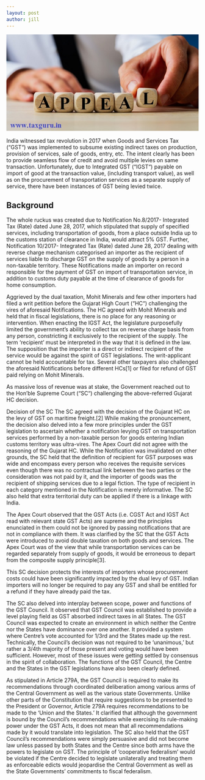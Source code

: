 ```yaml
---
layout: post
author: jill
---
```

![title](/img/Appeal.jpg)

India witnessed tax revolution in 2017 when Goods and Services Tax (“GST“) was implemented to subsume existing indirect taxes on production, provision of services, sale of goods, entry, etc. The intent clearly has been to provide seamless flow of credit and avoid multiple levies on same transaction. Unfortunately, due to Integrated GST (“IGST“) payable on import of good at the transaction value, (including transport value), as well as on the procurement of transportation services as a separate supply of service, there have been instances of GST being levied twice.


## Background
The whole ruckus was created due to Notification No.8/2017- Integrated Tax (Rate) dated June 28, 2017, which stipulated that supply of specified services, including transportation of goods, from a place outside India up to the customs station of clearance in India, would attract 5% GST. Further, Notification 10/2017- Integrated Tax (Rate) dated June 28, 2017 dealing with reverse charge mechanism categorised an importer as the recipient of services liable to discharge GST on the supply of goods by a person in a non-taxable territory. These Notifications made an importer on record responsible for the payment of GST on import of transportation service, in addition to customs duty payable at the time of clearance of goods for home consumption.

Aggrieved by the dual taxation, Mohit Minerals and few other importers had filed a writ petition before the Gujarat High Court (“HC“) challenging the vires of aforesaid Notifications. The HC agreed with Mohit Minerals and held that in fiscal legislations, there is no place for any reasoning or intervention. When enacting the IGST Act, the legislature purposefully limited the government’s ability to collect tax on reverse charge basis from any person, constricting it exclusively to the recipient of the supply. The term ‘recipient’ must be interpreted in the way that it is defined in the law. The supposition that the importer is a direct or indirect recipient of the service would be against the spirit of GST legislations. The writ-applicant cannot be held accountable for tax. Several other taxpayers also challenged the aforesaid Notifications before different HCs[1] or filed for refund of GST paid relying on Mohit Minerals.

As massive loss of revenue was at stake, the Government reached out to the Hon’ble Supreme Court (“SC“) challenging the above-referred Gujarat HC decision.

Decision of the SC
The SC agreed with the decision of the Gujarat HC on the levy of GST on maritime freight.[2] While making the pronouncement, the decision also delved into a few more principles under the GST legislation to ascertain whether a notification levying GST on transportation services performed by a non-taxable person for goods entering Indian customs territory was ultra-vires. The Apex Court did not agree with the reasoning of the Gujarat HC. While the Notification was invalidated on other grounds, the SC held that the definition of recipient for GST purposes was wide and encompass every person who receives the requisite services even though there was no contractual link between the two parties or the consideration was not paid by it, and the importer of goods was the recipient of shipping services due to a legal fiction. The type of recipient in each category mentioned in the Notification is merely informative. The SC also held that extra territorial duty can be applied if there is a linkage with India.

The Apex Court observed that the GST Acts (i.e. CGST Act and IGST Act read with relevant state GST Acts) are supreme and the principles enunciated in them could not be ignored by passing notifications that are not in compliance with them. It was clarified by the SC that the GST Acts were introduced to avoid double taxation on both goods and services. The Apex Court was of the view that while transportation services can be regarded separately from supply of goods, it would be erroneous to depart from the composite supply principle[3].

This SC decision protects the interests of importers whose procurement costs could have been significantly impacted by the dual levy of GST. Indian importers will no longer be required to pay any GST and shall be entitled for a refund if they have already paid the tax.

The SC also delved into interplay between scope, power and functions of the GST Council. It observed that GST Council was established to provide a level playing field as GST absorbed indirect taxes in all States. The GST Council was expected to create an environment in which neither the Centre nor the States have dominance over one another. It provided a system where Centre’s vote accounted for 1/3rd and the States made up the rest. Technically, the Council’s decision was not required to be ‘unanimous,’ but rather a 3/4th majority of those present and voting would have been sufficient. However, most of these issues were getting settled by consensus in the spirit of collaboration. The functions of the GST Council, the Centre and the States in the GST legislations have also been clearly defined.

As stipulated in Article 279A, the GST Council is required to make its recommendations through coordinated deliberation among various arms of the Central Government as well as the various state Governments. Unlike other parts of the Constitution that require suggestions to be presented to the President or Governor, Article 279A requires recommendations to be made to the ‘Union and the States.’ It clarified that although the government is bound by the Council’s recommendations while exercising its rule-making power under the GST Acts, it does not mean that all recommendations made by it would translate into legislation. The SC also held that the GST Council’s recommendations were simply persuasive and did not become law unless passed by both States and the Centre since both arms have the powers to legislate on GST. The principle of ‘cooperative federalism’ would be violated if the Centre decided to legislate unilaterally and treating them as enforceable edicts would jeopardise the Central Government as well as the State Governments’ commitments to fiscal federalism.
